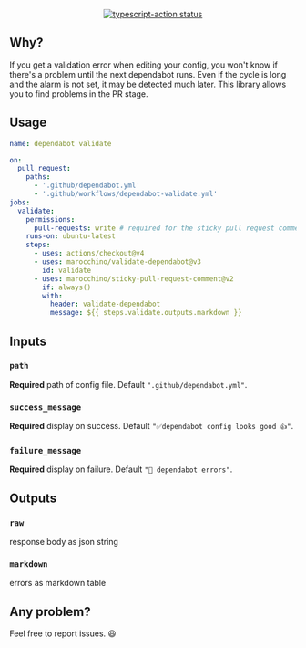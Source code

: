 <p align="center">
  <a href="https://github.com/marocchino/validate-dependabot/actions"><img alt="typescript-action status" src="https://github.com/marocchino/validate-dependabot/workflows/build-test/badge.svg"></a>
</p>

## Why?

If you get a validation error when editing your config, you won't know if there's a problem until the next dependabot runs.
Even if the cycle is long and the alarm is not set, it may be detected much later.
This library allows you to find problems in the PR stage.

## Usage

```yaml
name: dependabot validate

on:
  pull_request:
    paths:
      - '.github/dependabot.yml'
      - '.github/workflows/dependabot-validate.yml'
jobs:
  validate:
    permissions:
      pull-requests: write # required for the sticky pull request comment
    runs-on: ubuntu-latest
    steps:
      - uses: actions/checkout@v4
      - uses: marocchino/validate-dependabot@v3
        id: validate
      - uses: marocchino/sticky-pull-request-comment@v2
        if: always()
        with:
          header: validate-dependabot
          message: ${{ steps.validate.outputs.markdown }}
```

## Inputs

### `path`

**Required** path of config file. Default `".github/dependabot.yml"`.

### `success_message`

**Required** display on success. Default `"✅dependabot config looks good 👍"`.

### `failure_message`

**Required** display on failure. Default `"🚫 dependabot errors"`.

## Outputs

### `raw`

response body as json string

### `markdown`

errors as markdown table

## Any problem?

Feel free to report issues. 😃
